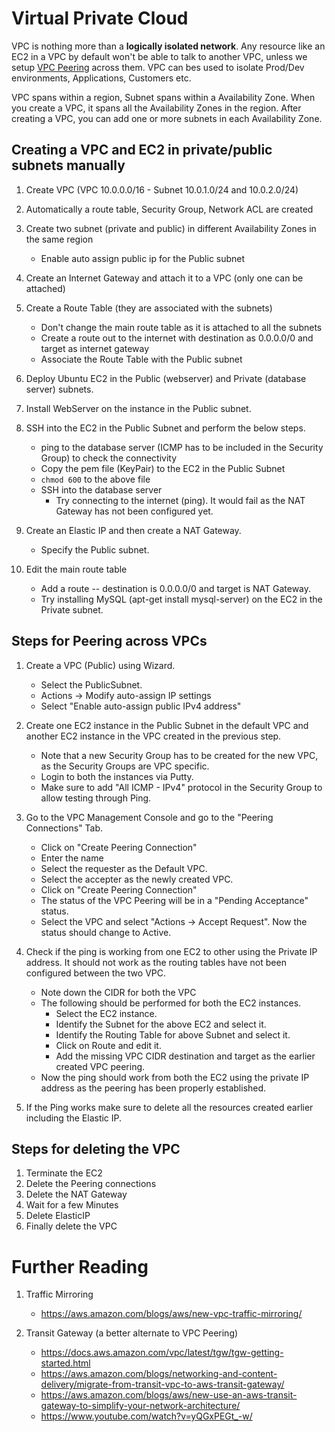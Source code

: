 # Virtual Private Cloud

VPC is nothing more than a **logically isolated network**. Any resource like an EC2 in a VPC by default won't be able to talk to another VPC, unless we setup [VPC Peering](https://docs.aws.amazon.com/vpc/latest/peering/what-is-vpc-peering.html) across them. VPC can bes used to isolate Prod/Dev environments, Applications, Customers etc.

VPC spans within a region, Subnet spans within a Availability Zone. When you create a VPC, it spans all the Availability Zones in the region. After creating a VPC, you can add one or more subnets in each Availability Zone.

## Creating a VPC and EC2 in private/public subnets manually

1. Create VPC (VPC 10.0.0.0/16 - Subnet 10.0.1.0/24 and 10.0.2.0/24)

1. Automatically a route table, Security Group, Network ACL are created

1. Create two subnet (private and public) in different Availability Zones in the same region
	- Enable auto assign public ip for the Public subnet

1. Create an Internet Gateway and attach it to a VPC (only one can be attached)

1. Create a Route Table (they are associated with the subnets)
	- Don't change the main route table as it is attached to all the subnets
	- Create a route out to the internet with destination as 0.0.0.0/0 and target as internet gateway
	- Associate the Route Table with the Public subnet

1. Deploy Ubuntu EC2 in the Public (webserver) and Private (database server) subnets.

1. Install WebServer on the instance in the Public subnet.

1. SSH into the EC2 in the Public Subnet and perform the below steps.
	- ping to the database server (ICMP has to be included in the Security Group) to check the connectivity
	- Copy the pem file (KeyPair) to the EC2 in the Public Subnet
	- `chmod 600` to the above file
	- SSH into the database server
		- Try connecting to the internet (ping). It would fail as the NAT Gateway has not been configured yet.
 
1. Create an Elastic IP and then create a NAT Gateway.
	- Specify the Public subnet.

1. Edit the main route table
	- Add a route -- destination is 0.0.0.0/0 and target is NAT Gateway.
	- Try installing MySQL (apt-get install mysql-server) on the EC2 in the Private subnet.

## Steps for Peering across VPCs

1. Create a VPC (Public) using Wizard.
	-  Select the PublicSubnet.
	-  Actions -> Modify auto-assign IP settings
	-  Select "Enable auto-assign public IPv4 address"

1. Create one EC2 instance in the Public Subnet in the default VPC and another EC2 instance in the VPC created in the previous step.
	-  Note that  a new Security Group has to be created for the new VPC, as the Security Groups are VPC specific.
	-  Login to both the instances via Putty.
	-  Make sure to add "All ICMP - IPv4" protocol in the Security Group to allow testing through Ping.

1. Go to the VPC Management Console and go to the "Peering Connections" Tab.
	-  Click on "Create Peering Connection"
	-  Enter the name
	-  Select the requester as the Default VPC.
	-  Select the accepter as the newly created VPC.
	-  Click on "Create Peering Connection"
	-  The status of the VPC Peering will be in a "Pending Acceptance" status.
	-  Select the VPC and select "Actions -> Accept Request". Now the status should change to Active.

1. Check if the ping is working from one EC2 to other using the Private IP address. It should not work as the routing tables have not been configured between the two VPC.

	- Note down the CIDR for both the VPC
    - The following should be performed for both the EC2 instances.
        - Select the EC2 instance.
        - Identify the Subnet for the above EC2 and select it.
        - Identify the Routing Table for above Subnet and select it.
        - Click on Route and edit it.
        - Add the missing VPC CIDR destination and target as the earlier created VPC peering.
	- Now the ping should work from both the EC2 using the private IP address as the peering has been properly established.

1. If the Ping works make sure to delete all the resources created earlier including the Elastic IP.

## Steps for deleting the VPC
1. Terminate the EC2
1. Delete the Peering connections
1. Delete the NAT Gateway
1. Wait for a few Minutes
1. Delete ElasticIP
1. Finally delete the VPC

# Further Reading

1. Traffic Mirroring
	- https://aws.amazon.com/blogs/aws/new-vpc-traffic-mirroring/

1. Transit Gateway (a better alternate to VPC Peering)
	- https://docs.aws.amazon.com/vpc/latest/tgw/tgw-getting-started.html
	- https://aws.amazon.com/blogs/networking-and-content-delivery/migrate-from-transit-vpc-to-aws-transit-gateway/
	- https://aws.amazon.com/blogs/aws/new-use-an-aws-transit-gateway-to-simplify-your-network-architecture/
	- https://www.youtube.com/watch?v=yQGxPEGt_-w/